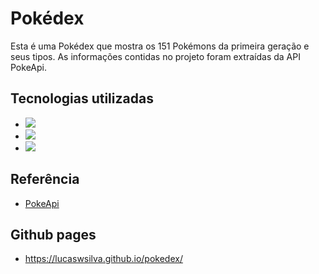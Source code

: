 
# Pokédex

Esta é uma Pokédex que mostra os 151 Pokémons da primeira geração e seus tipos. As informações contidas no projeto foram extraídas da API PokeApi. 

## Tecnologias utilizadas

- <img src="https://img.shields.io/badge/-HTML5-orange"/>
- <img src="https://img.shields.io/badge/-CSS3-blue" />
- <img src="https://img.shields.io/badge/-JavaScript-yellow" />

## Referência

 - [PokeApi](https://pokeapi.co/)

## Github pages

- https://lucaswsilva.github.io/pokedex/

